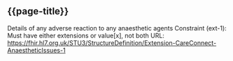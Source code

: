 ## {{page-title}}

Details of any adverse reaction to any anaesthetic agents
Constraint (ext-1): Must have either extensions or value[x], not both
URL: https://fhir.hl7.org.uk/STU3/StructureDefinition/Extension-CareConnect-AnaestheticIssues-1